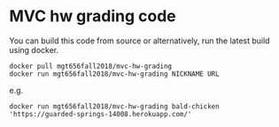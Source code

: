 # MVC hw grading code

You can build this code from source or alternatively, run the
latest build using docker.

```
docker pull mgt656fall2018/mvc-hw-grading
docker run mgt656fall2018/mvc-hw-grading NICKNAME URL
```

e.g.

```
docker run mgt656fall2018/mvc-hw-grading bald-chicken 'https://guarded-springs-14008.herokuapp.com/'
```
